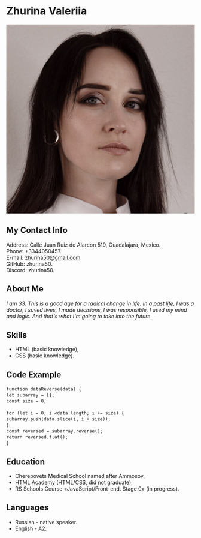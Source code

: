 # Zhurina Valeriia
![Avatar](./img/ava.jpg)
## My Contact Info

Address: Calle Juan Ruiz de Alarcon 519, Guadalajara, Mexico.   
Phone: +3344050457.   
E-mail: zhurina50@gmail.com.   
GitHub: zhurina50.   
Discord: zhurina50.


## About Me
*I am 33. This is a good age for a radical change in life. 
In a past life, I was a doctor, I saved lives, I made decisions, 
I was responsible, I used my mind and logic. 
And that's what I'm going to take into the future.*

## Skills
* HTML (basic knowledge),
* CSS (basic knowledge).

## Code Example
```
function dataReverse(data) {
let subarray = [];
const size = 8;

for (let i = 0; i <data.length; i += size) {
subarray.push(data.slice(i, i + size));
}
const reversed = subarray.reverse();
return reversed.flat();
}
```
## Education
* Cherepovets Medical School named after Ammosov,
* [HTML Academy](https://htmlacademy.ru/) (HTML/CSS, did not graduate),
* RS Schools Course «JavaScript/Front-end. Stage 0» (in progress).

## Languages

* Russian - native speaker.
* English - A2.

